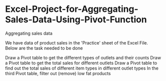 # Excel-Project-for-Aggregating-Sales-Data-Using-Pivot-Function

Aggregating sales data

We have data of product sales in the 'Practice' sheet of the Excel File. Below are the task needed to be done

Draw a Pivot table to get the different types of outlets and their counts
Draw a Pivot table to get the total sales for different outlets
Draw a Pivot table to find out the total sales of different item types in different outlet types
In the third Pivot table, filter out (remove) low fat products 
